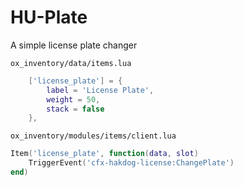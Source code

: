 # HU-Plate
 A simple license plate changer


``ox_inventory/data/items.lua``

```lua
    ['license_plate'] = {
		label = 'License Plate',
		weight = 50,
		stack = false
	},
```

```ox_inventory/modules/items/client.lua```

```lua
Item('license_plate', function(data, slot)
	TriggerEvent('cfx-hakdog-license:ChangePlate')
end)
```